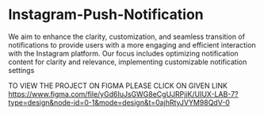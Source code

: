 # Instagram-Push-Notification
We aim to enhance the clarity, customization, and seamless transition of notifications to provide users with a more engaging and efficient interaction with the Instagram platform. Our focus includes optimizing notification content for clarity and relevance, implementing customizable notification settings

TO VIEW THE PROJECT ON FIGMA  PLEASE CLICK ON GIVEN LINK
https://www.figma.com/file/yGd6IuJsGWG8eCgUJRPjjK/UIUX-LAB-7?type=design&node-id=0-1&mode=design&t=0ajhRtyJVYM98QdV-0
